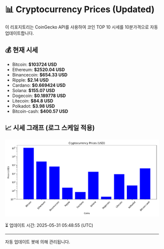 
# 📊 Cryptocurrency Prices (Updated)

이 리포지토리는 CoinGecko API를 사용하여 코인 TOP 10 시세를 10분가격으로 자동 업데이트합니다.

## 💰 현재 시세
- Bitcoin: **$103724 USD**
- Ethereum: **$2520.04 USD**
- Binancecoin: **$654.33 USD**
- Ripple: **$2.14 USD**
- Cardano: **$0.669424 USD**
- Solana: **$155.07 USD**
- Dogecoin: **$0.189778 USD**
- Litecoin: **$84.8 USD**
- Polkadot: **$3.98 USD**
- Bitcoin-cash: **$400.57 USD**

## 📈 시세 그래프 (로그 스케일 적용)
![Crypto Prices](crypto_prices.png)

⏳ 업데이트 시간: 2025-05-31 05:48:55 (UTC)

---
자동 업데이트 봇에 의해 관리됩니다.
